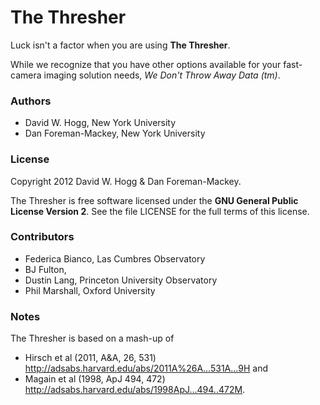 # The Thresher

Luck isn't a factor when you are using **The Thresher**.

While we recognize that you have other options available for your
fast-camera imaging solution needs, *We Don't Throw Away Data (tm)*.

### Authors

- David W. Hogg, New York University
- Dan Foreman-Mackey, New York University

### License

Copyright 2012 David W. Hogg & Dan Foreman-Mackey.

The Thresher is free software licensed under the **GNU General Public
License Version 2**.  See the file LICENSE for the full terms of this
license.

### Contributors

- Federica Bianco, Las Cumbres Observatory
- BJ Fulton, 
- Dustin Lang, Princeton University Observatory
- Phil Marshall, Oxford University

### Notes

The Thresher is based on a mash-up of
- Hirsch et al (2011, A&A, 26, 531)
<http://adsabs.harvard.edu/abs/2011A%26A...531A...9H> and
- Magain et al (1998, ApJ 494, 472)
<http://adsabs.harvard.edu/abs/1998ApJ...494..472M>.

